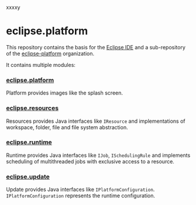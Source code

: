 xxxxy

# eclipse.platform
This repository contains the basis for the [Eclipse IDE](https://www.eclipse.org/eclipseide/) and a sub-repository of the [eclipse-platform](https://github.com/eclipse-platform) organization. 

It contains multiple modules:

### [eclipse.platform](https://github.com/eclipse-platform/eclipse.platform/tree/master/platform)
Platform provides images like the splash screen.

### [eclipse.resources](https://github.com/eclipse-platform/eclipse.platform/tree/master/resources)
Resources provides Java interfaces like `IResource` and implementations of workspace, folder, file and file system abstraction.

### [eclipse.runtime](https://github.com/eclipse-platform/eclipse.platform/tree/master/runtime) 
Runtime provides Java interfaces like `IJob`, `ISchedulingRule` and implements scheduling of multithreaded jobs with exclusive access to a resource.

### [eclipse.update](https://github.com/eclipse-platform/eclipse.platform/tree/master/update)
Update provides Java interfaces like `IPlatformConfiguration`. `IPlatformConfiguration` represents the runtime configuration.

